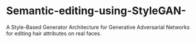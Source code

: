 # Semantic-editing-using-StyleGAN-
A Style-Based Generator Architecture for Generative Adversarial Networks for editing hair attributes on real faces.
